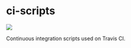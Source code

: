 # ci-scripts

[![](http://www.wtfpl.net/wp-content/uploads/2012/12/wtfpl-badge-2.png)](http://www.wtfpl.net/)

Continuous integration scripts used on Travis CI.
